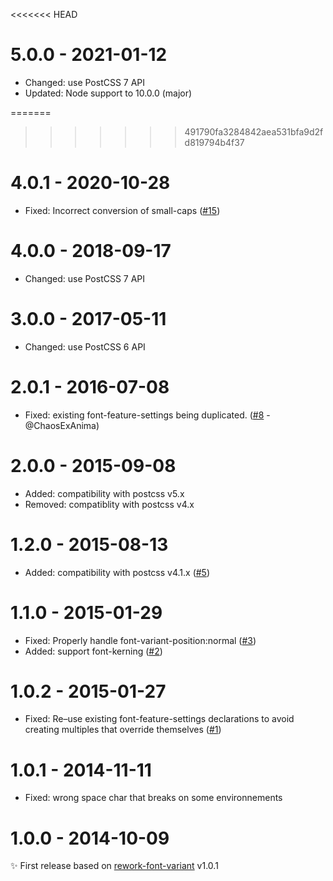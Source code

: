 <<<<<<< HEAD
# 5.0.0 - 2021-01-12

- Changed: use PostCSS 7 API
- Updated: Node support to 10.0.0 (major)

=======
>>>>>>> 491790fa3284842aea531bfa9d2fd819794b4f37
# 4.0.1 - 2020-10-28

- Fixed: Incorrect conversion of small-caps ([#15](https://github.com/postcss/postcss-font-variant/pull/15))

# 4.0.0 - 2018-09-17

- Changed: use PostCSS 7 API

# 3.0.0 - 2017-05-11

- Changed: use PostCSS 6 API

# 2.0.1 - 2016-07-08

- Fixed: existing font-feature-settings being duplicated.
  ([#8](https://github.com/postcss/postcss-font-variant/pull/8) - @ChaosExAnima)

# 2.0.0 - 2015-09-08

- Added: compatibility with postcss v5.x
- Removed: compatiblity with postcss v4.x

# 1.2.0 - 2015-08-13

- Added: compatibility with postcss v4.1.x
  ([#5](https://github.com/postcss/postcss-font-variant/pull/5))

# 1.1.0 - 2015-01-29

  - Fixed: Properly handle font-variant-position:normal ([#3](https://github.com/postcss/postcss-font-variant/pull/3))
  - Added: support font-kerning ([#2](https://github.com/postcss/postcss-font-variant/pull/2))

# 1.0.2 - 2015-01-27

- Fixed: Re–use existing font-feature-settings declarations to avoid creating multiples that override themselves ([#1](https://github.com/postcss/postcss-font-variant/pull/1))

# 1.0.1 - 2014-11-11

- Fixed: wrong space char that breaks on some environnements

# 1.0.0 - 2014-10-09

✨ First release based on [rework-font-variant](https://github.com/ianstormtaylor/rework-font-variant) v1.0.1
